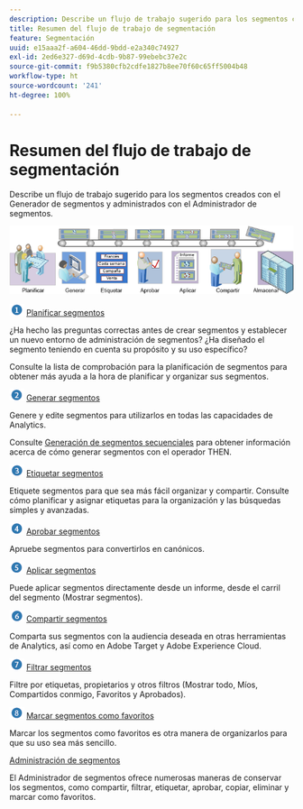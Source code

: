 ```yaml
---
description: Describe un flujo de trabajo sugerido para los segmentos creados con el Generador de segmentos y administrados con el Administrador de segmentos.
title: Resumen del flujo de trabajo de segmentación
feature: Segmentación
uuid: e15aaa2f-a604-46dd-9bdd-e2a340c74927
exl-id: 2ed6e327-d69d-4cdb-9b87-99ebebc37e2c
source-git-commit: f9b5380cfb2cdfe1827b8ee70f60c65ff5004b48
workflow-type: ht
source-wordcount: '241'
ht-degree: 100%

---
```


# Resumen del flujo de trabajo de segmentación

Describe un flujo de trabajo sugerido para los segmentos creados con el Generador de segmentos y administrados con el Administrador de segmentos.

<!-- 

seg_workflow.xml

 -->

![](assets/seg_workflow.png)


![](assets/step1_icon.png) [ Planificar segmentos](/help/components/segmentation/segmentation-workflow/seg-plan.md)

¿Ha hecho las preguntas correctas antes de crear segmentos y establecer un nuevo entorno de administración de segmentos? ¿Ha diseñado el segmento teniendo en cuenta su propósito y su uso específico?

Consulte la lista de comprobación para la planificación de segmentos para obtener más ayuda a la hora de planificar y organizar sus segmentos.

![](assets/step2_icon.png) [Generar segmentos](/help/components/segmentation/segmentation-workflow/seg-build.md)

Genere y edite segmentos para utilizarlos en todas las capacidades de Analytics.

Consulte [Generación de segmentos secuenciales](/help/components/segmentation/segmentation-workflow/seg-sequential-build.md) para obtener información acerca de cómo generar segmentos con el operador THEN.

![](assets/step3_icon.png) [ Etiquetar segmentos](/help/components/segmentation/segmentation-workflow/seg-tag.md)

Etiquete segmentos para que sea más fácil organizar y compartir. Consulte cómo planificar y asignar etiquetas para la organización y las búsquedas simples y avanzadas.

![](assets/step4_icon.png) [ Aprobar segmentos](/help/components/segmentation/segmentation-workflow/seg-approve.md)

Apruebe segmentos para convertirlos en canónicos.

![](assets/step5_icon.png) [ Aplicar segmentos](/help/components/segmentation/segmentation-workflow/t-seg-apply.md)

Puede aplicar segmentos directamente desde un informe, desde el carril del segmento (Mostrar segmentos).

![](assets/step6_icon.png) [ Compartir segmentos](/help/components/segmentation/segmentation-workflow/t-seg-share.md)

Comparta sus segmentos con la audiencia deseada en otras herramientas de Analytics, así como en Adobe Target y Adobe Experience Cloud.

![](assets/step7_icon.png) [ Filtrar segmentos](/help/components/segmentation/segmentation-workflow/t-seg-filter.md)

Filtre por etiquetas, propietarios y otros filtros (Mostrar todo, Míos, Compartidos conmigo, Favoritos y Aprobados).

![](assets/step8_icon.png) [ Marcar segmentos como favoritos](/help/components/segmentation/segmentation-workflow/t-seg-favorite.md)

Marcar los segmentos como favoritos es otra manera de organizarlos para que su uso sea más sencillo.

[Administración de segmentos](/help/components/segmentation/segmentation-workflow/seg-manage.md)

El Administrador de segmentos ofrece numerosas maneras de conservar los segmentos, como compartir, filtrar, etiquetar, aprobar, copiar, eliminar y marcar como favoritos.
